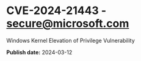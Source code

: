 # CVE-2024-21443 - secure@microsoft.com

Windows Kernel Elevation of Privilege Vulnerability

**Publish date:** 2024-03-12
